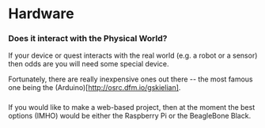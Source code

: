 Hardware
========


### Does it interact with the Physical World?
If your device or quest interacts with the real world (e.g. a robot or a sensor) then odds are you will need some special device.

Fortunately, there are really inexpensive ones out there -- the most famous one being the (Arduino)[http://osrc.dfm.io/gskielian].


###

If you would like to make a web-based project, then at the moment the best options (IMHO) would be either the Raspberry Pi or the BeagleBone Black.

